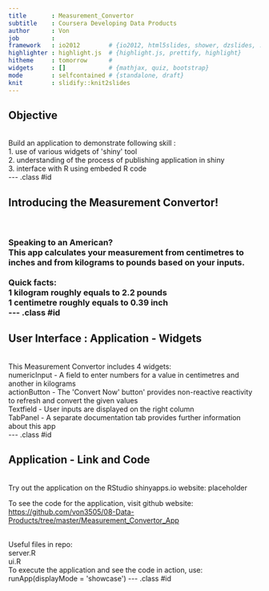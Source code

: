 ```yaml
---
title       : Measurement_Convertor
subtitle    : Coursera Developing Data Products
author      : Von
job         : 
framework   : io2012        # {io2012, html5slides, shower, dzslides, ...}
highlighter : highlight.js  # {highlight.js, prettify, highlight}
hitheme     : tomorrow      # 
widgets     : []            # {mathjax, quiz, bootstrap}
mode        : selfcontained # {standalone, draft}
knit        : slidify::knit2slides
---
```


## Objective
<br>
Build an application to demonstrate following skill :
<br>
1. use of various widgets of 'shiny' tool <br>
2. understanding of the process of publishing application in shiny <br>
3. interface with R using embeded R code <br>
--- .class #id 

## Introducing the Measurement Convertor! 
<br>
<h3> Speaking to an American? 
<br> This app calculates your measurement from centimetres to inches and from kilograms to pounds based on your inputs.   
<br><br>
Quick facts: <br>
1 kilogram roughly equals to 2.2 pounds <br>
1 centimetre roughly equals to 0.39 inch <br>
--- .class #id 


## User Interface : Application - Widgets
<br>
This Measurement Convertor includes 4 widgets:<br>
numericInput - A field to enter numbers for a value in centimetres and another in kilograms <br>
actionButton - The 'Convert Now' button' provides non-reactive reactivity to refresh and convert the given values <br>
Textfield - User inputs are displayed on the right column <br>
TabPanel - A separate documentation tab provides further information about this app <br>
--- .class #id 

## Application - Link and Code
<br>
Try out the application on the RStudio shinyapps.io website: placeholder
<br>

To see the code for the application, visit github website: https://github.com/von3505/08-Data-Products/tree/master/Measurement_Convertor_App

<br>
Useful files in repo: <br>
server.R <br>
ui.R <br>
To execute the application and see the code in action, use: runApp(displayMode = 'showcase')
--- .class #id 

